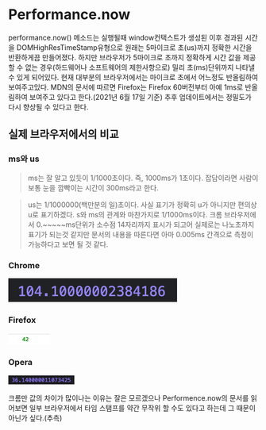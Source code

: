 # Performance.now

performance.now() 메소드는 실행될때 window컨택스트가 생성된 이후 경과된 시간을 DOMHighResTimeStamp유형으로 원래는 5마이크로 초(us)까지 정확한 시간을 반환하게끔 만들어졌다. 하지만 브라우저가 5마이크로 초까지 정확하게 시간 값을 제공할 수 없는 경우(하드웨어나 소프트웨어의 제한사항으로) 밀리 초(ms)단위까지 나타낼 수 있게 되어있다. 현재 대부분의 브라우저에서는 마이크로 초에서 어느정도 반올림하여 보여주고있다. MDN의 문서에 따르면 Firefox는 Firefox 60버전부터 아예 1ms로 반올림하여 보여주고 있다고 한다.(2021년 6월 17일 기준) 추후 업데이트에서는 정밀도가 다시 향상될 수 있다고 한다.


## 실제 브라우저에서의 비교

### ms와 us
> ms는 잘 알고 있듯이 1/1000초이다. 즉, 1000ms가 1초이다. 잡담이라면 사람이 보통 눈을 깜빡이는 시간이 300ms라고 한다.

> us는 1/1000000(백만분의 일)초이다. 사실 표기가 정확히 u가 아니지만 편의상 u로 표기하겠다. s와 ms의 관계와 마찬가지로 1/1000ms이다. 크롬 브라우저에서 0.~~~~~ms단위가 소수점 14자리까지 표시가 되고어 실제로는 나노초까지 표기가 되는것 같지만 문서의 내용을 따른다면 아마 0.005ms 간격으로 측정이 가능하다고 보면 될 것 같다.

### Chrome
![Chrome Performence.now](./images/Chrome.png)

### Firefox
![Firefox Performence.now](./images/Firefox.png)

### Opera
![Opera Performence.now](./images/Opera.png)

크롬만 값의 차이가 많이나는 이유는 잘은 모르겠으나 Performence.now의 문서를 읽어보면 일부 브라우저에서 타임 스탬프를 약간 무작위 할 수도 있다고 하는데 그 때문이 아닌가 싶다.(추측)